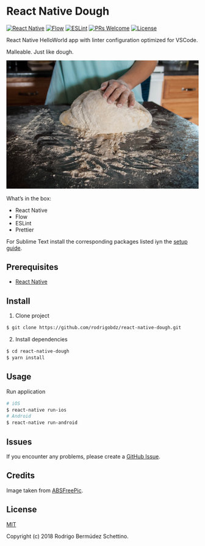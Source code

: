 # React Native Dough

[![React Native](https://img.shields.io/badge/React--Native-0.55.4-blue.svg)](https://facebook.github.io/react-native/)
[![Flow](https://img.shields.io/badge/Flow-0.67.1-blue.svg)](https://facebook.github.io/react-native/)
[![ESLint](https://img.shields.io/badge/ESLint-4.19.1-blue.svg)](https://facebook.github.io/react-native/)
[![PRs Welcome](https://img.shields.io/badge/PRs-welcome-brightgreen.svg?style=flat-square)](http://makeapullrequest.com)
[![License](https://img.shields.io/badge/License-MIT-green.svg)](LICENSE)

React Native HelloWorld app with linter configuration optimized for VSCode.

Malleable. Just like dough.

![Dough](assets/dough.jpg)

What’s in the box:

* React Native
* Flow
* ESLint
* Prettier

For Sublime Text install the corresponding packages listed iyn the [setup guide](docs/SETUP.md).

## Prerequisites

* [React Native](https://facebook.github.io/react-native/docs/getting-started.html)

## Install

1.  Clone project

```sh
$ git clone https://github.com/rodrigobdz/react-native-dough.git
```

2.  Install dependencies

```sh
$ cd react-native-dough
$ yarn install
```

## Usage

Run application

```sh
# iOS
$ react-native run-ios
# Android
$ react-native run-android
```

## Issues

If you encounter any problems, please create a [GitHub Issue](https://github.com/rodrigobdz/react-native-dough/issues).

## Credits

Image taken from [ABSFreePic](http://absfreepic.com/free-photos/download/a-woman-kneading-the-dough-4032x2688_54470.html).

## License

[MIT](LICENSE)

Copyright (c) 2018 Rodrigo Bermúdez Schettino.
